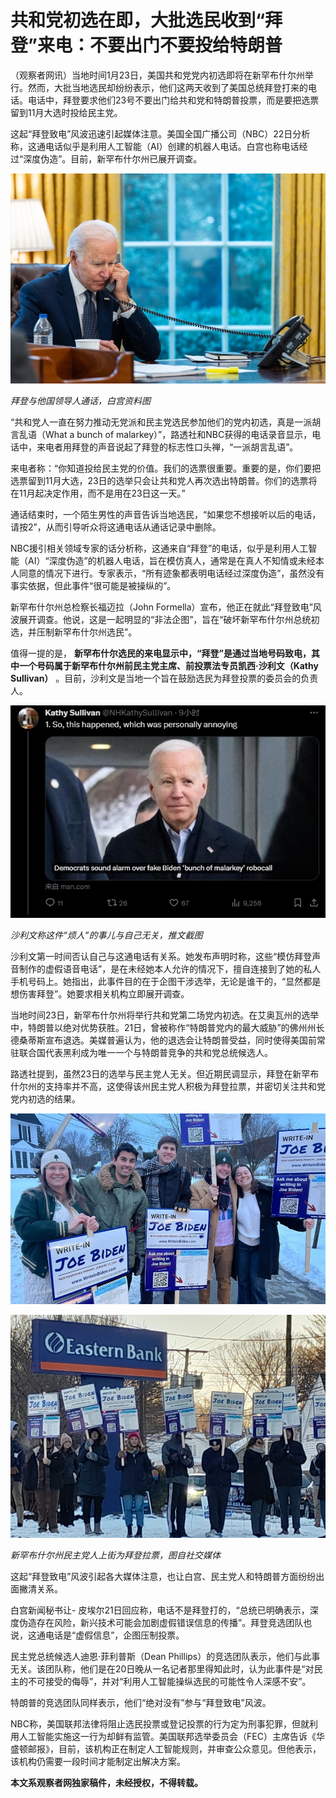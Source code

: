 # 共和党初选在即，大批选民收到“拜登”来电：不要出门不要投给特朗普

（观察者网讯）当地时间1月23日，美国共和党党内初选即将在新罕布什尔州举行。然而，大批当地选民却纷纷表示，他们这两天收到了美国总统拜登打来的电话。电话中，拜登要求他们23号不要出门给共和党和特朗普投票，而是要把选票留到11月大选时投给民主党。

这起“拜登致电”风波迅速引起媒体注意。美国全国广播公司（NBC）22日分析称，这通电话似乎是利用人工智能（AI）创建的机器人电话。白宫也称电话经过“深度伪造”。目前，新罕布什尔州已展开调查。

![af2ed43d555c2dff2257b87a5d85c664.jpg](https://raw.githubusercontent.com/qqhsx/qqnews_image/main/2024/01/23/共和党初选在即，大批选民收到“拜登”来电：不要出门不要投给特朗普/af2ed43d555c2dff2257b87a5d85c664.jpg)

_拜登与他国领导人通话，白宫资料图_

“共和党人一直在努力推动无党派和民主党选民参加他们的党内初选，真是一派胡言乱语（What a bunch of
malarkey）”，路透社和NBC获得的电话录音显示，电话中，来电者用拜登的声音说起了拜登的标志性口头禅，“一派胡言乱语”。

来电者称：“你知道投给民主党的价值。我们的选票很重要。重要的是，你们要把选票留到11月大选，23日的选举只会让共和党人再次选出特朗普。你们的选票将在11月起决定作用，而不是用在23日这一天。”

通话结束时，一个陌生男性的声音告诉当地选民，“如果您不想接听以后的电话，请按2”，从而引导听众将这通电话从通话记录中删除。

NBC援引相关领域专家的话分析称，这通来自“拜登”的电话，似乎是利用人工智能（AI）“深度伪造”的机器人电话，旨在模仿真人，通常是在真人不知情或未经本人同意的情况下进行。专家表示，“所有迹象都表明电话经过深度伪造”，虽然没有事实依据，但此事件“很可能是被操纵的”。

新罕布什尔州总检察长福迈拉（John
Formella）宣布，他正在就此“拜登致电”风波展开调查。他说，这是一起明显的“非法企图”，旨在“破坏新罕布什尔州总统初选，并压制新罕布什尔州选民”。

值得一提的是， **新罕布什尔选民的来电显示中，“拜登”是通过当地号码致电，其中一个号码属于新罕布什尔州前民主党主席、前投票法专员凯西·沙利文（Kathy
Sullivan）** 。目前，沙利文是当地一个旨在鼓励选民为拜登投票的委员会的负责人。

![f93d266600cae78d94e7265ed622ada7.jpg](https://raw.githubusercontent.com/qqhsx/qqnews_image/main/2024/01/23/共和党初选在即，大批选民收到“拜登”来电：不要出门不要投给特朗普/f93d266600cae78d94e7265ed622ada7.jpg)

_沙利文称这件“烦人”的事儿与自己无关，推文截图_

沙利文第一时间否认自己与这通电话有关系。她发布声明时称，这些“模仿拜登声音制作的虚假语音电话”，是在未经她本人允许的情况下，擅自连接到了她的私人手机号码上。她指出，此事件目的在于企图干涉选举，无论是谁干的，“显然都是想伤害拜登”。她要求相关机构立即展开调查。

当地时间23日，新罕布什尔州将举行共和党第二场党内初选。在艾奥瓦州的选举中，特朗普以绝对优势获胜。21日，曾被称作“特朗普党内的最大威胁”的佛州州长德桑蒂斯宣布退选。美媒普遍认为，他的退选会让特朗普受益，同时使得美国前常驻联合国代表黑利成为唯一一个与特朗普竞争的共和党总统候选人。

路透社提到，虽然23日的选举与民主党人无关。但近期民调显示，拜登在新罕布什尔州的支持率并不高，这使得该州民主党人积极为拜登拉票，并密切关注共和党党内初选的结果。

![b734b1f999c7b332c231491d23507a72.jpg](https://raw.githubusercontent.com/qqhsx/qqnews_image/main/2024/01/23/共和党初选在即，大批选民收到“拜登”来电：不要出门不要投给特朗普/b734b1f999c7b332c231491d23507a72.jpg)

![8072eefe75a512725c47fc31761c7d5b.jpg](https://raw.githubusercontent.com/qqhsx/qqnews_image/main/2024/01/23/共和党初选在即，大批选民收到“拜登”来电：不要出门不要投给特朗普/8072eefe75a512725c47fc31761c7d5b.jpg)

_新罕布什尔州民主党人上街为拜登拉票，图自社交媒体_

这起“拜登致电”风波引起各大媒体注意，也让白宫、民主党人和特朗普方面纷纷出面撇清关系。

白宫新闻秘书让-
皮埃尔21日回应称，电话不是拜登打的，“总统已明确表示，深度伪造存在风险，新兴技术可能会加剧虚假错误信息的传播”。拜登竞选团队也说，这通电话是“虚假信息”，企图压制投票。

民主党总统候选人迪恩·菲利普斯（Dean
Phillips）的竞选团队表示，他们与此事无关。该团队称，他们是在20日晚从一名记者那里得知此时，认为此事件是“对民主的不可接受的侮辱”，并对“利用人工智能操纵选民的可能性令人深感不安”。

特朗普的竞选团队同样表示，他们“绝对没有”参与“拜登致电”风波。

NBC称，美国联邦法律将阻止选民投票或登记投票的行为定为刑事犯罪，但就利用人工智能实施这一行为却鲜有监管。美国联邦选举委员会（FEC）主席告诉《华盛顿邮报》，目前，该机构正在制定人工智能规则，并审查公众意见。但他表示，该机构仍需要一段时间才能制定出解决方案。

**本文系观察者网独家稿件，未经授权，不得转载。**

